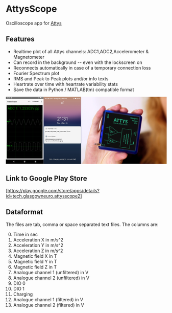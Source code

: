 # AttysScope

Oscilloscope app for [Attys](http://www.attys.tech)

## Features

* Realtime plot of all Attys channels: ADC1,ADC2,Accelerometer & Magnetometer
* Can record in the background -- even with the lockscreen on
* Reconnects automatically in case of a temporary connection loss
* Fourier Spectrum plot
* RMS and Peak to Peak plots and/or info texts
* Heartrate over time with heartrate variability stats
* Save the data in Python / MATLAB(tm) compatible format

![alt tag](comboattys.jpg)

## Link to Google Play Store

[https://play.google.com/store/apps/details?id=tech.glasgowneuro.attysscope2]

## Dataformat

The files are tab, comma or space separated text files. The columns are:

 0. Time in sec
 1. Acceleration X in m/s^2
 2. Acceleration Y in m/s^2
 3. Acceleration Z in m/s^2
 4. Magnetic field X in T
 5. Magnetic field Y in T
 6. Magnetic field Z in T
 7. Analogue channel 1 (unfiltered) in V
 8. Analogue channel 2 (unfiltered) in V
 9. DIO 0
 10. DIO 1
 11. Charging
 12. Analogue channel 1 (filtered) in V
 13. Analogue channel 2 (filtered) in V

